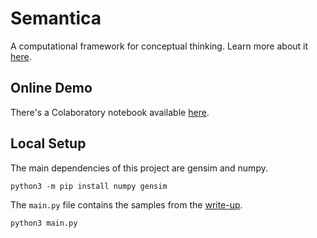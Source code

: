 # Semantica
A computational framework for conceptual thinking. Learn more about it [here](http://paulbricman.com/project/semantica/).

## Online Demo
There's a Colaboratory notebook available [here](https://colab.research.google.com/drive/1NCPktYHVYvD03DRMevbhb51_yjnO4aTa?usp=sharing).

## Local Setup
The main dependencies of this project are gensim and numpy.
```
python3 -m pip install numpy gensim
```

The `main.py` file contains the samples from the [write-up](http://paulbricman.com/project/semantica/).
```
python3 main.py
```